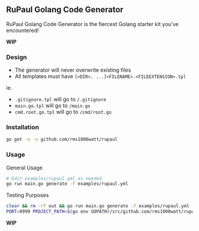 ## RuPaul Golang Code Generator

RuPaul Golang Code Generator is the fiercest Golang starter kit you've encountered!

**WIP**

### Design

- The generator will never overwrite existing files
- All templates must have `[<DIR>. ...]<FILENAME>.<FILEEXTENSION>.tpl`

ie.

- `.gitignore.tpl` will go to `/.gitignore`
- `main.go.tpl` will go to `/main.go`
- `cmd.root.go.tpl` will go to `/cmd/root.go`

### Installation

```sh
go get -u -v github.com/rms1000watt/rupaul
```

### Usage

General Usage

```sh
# Edit examples/rupaul.yml as needed
go run main.go generate -f examples/rupaul.yml
```

Testing Purposes

```sh
clear && rm -rf out && go run main.go generate -f examples/rupaul.yml
PORT=9999 PROJECT_PATH=$(go env GOPATH)/src/github.com/rms1000watt/rupaul-test bash -c 'rm -rf $PROJECT_PATH && mkdir $PROJECT_PATH && cp -r out/* $PROJECT_PATH && go run $PROJECT_PATH/main.go serve'
```

**WIP**